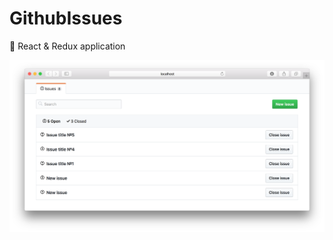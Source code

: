# GithubIssues
:rocket: React &amp; Redux application

[![](demo.png)](http://andemerie.github.io/GithubIssues)
